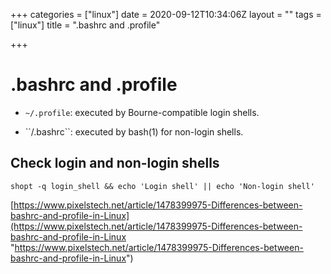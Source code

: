 +++
categories = ["linux"]
date = 2020-09-12T10:34:06Z
layout = ""
tags = ["linux"]
title = ".bashrc and .profile"

+++
# .bashrc and .profile

* `~/.profile`: executed by Bourne-compatible login shells.


* \``/.bashrc``: executed by bash(1) for non-login shells.

## Check login and non-login shells

    shopt -q login_shell && echo 'Login shell' || echo 'Non-login shell'

[https://www.pixelstech.net/article/1478399975-Differences-between-bashrc-and-profile-in-Linux](https://www.pixelstech.net/article/1478399975-Differences-between-bashrc-and-profile-in-Linux "https://www.pixelstech.net/article/1478399975-Differences-between-bashrc-and-profile-in-Linux")